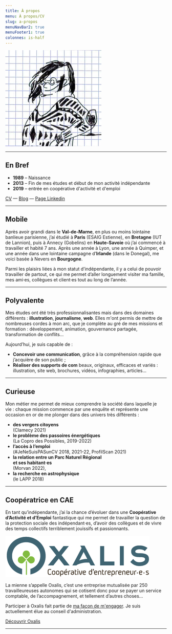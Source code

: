 ```yaml
---
title: À propos
menu: À propos/CV
slug: a-propos
menuNavBar2: true
menuFooter1: true
colonnes: is-half
---
```


![Autoportrait de Margot Nadot](autoportrait.jpg?classes=est-arrondie)



---

## En Bref

* **1989** – Naissance
* **2013** – Fin de mes études et début de mon activité indépendante
* **2019** – entrée en coopérative d'activité et d'emploi

<a class="bouton" href="a-propos/CV-Margot-Nadot.pdf">CV</a> — <a class="bouton" href="https://magnad.blog/">Blog</a> — <a class="bouton" href="https://www.linkedin.com/in/margotnadot/">Page Linkedin</a>

---

## Mobile

Après avoir grandi dans le **Val-de-Marne**, en plus ou moins lointaine banlieue parisienne, j’ai étudié à **Paris** (ESAIG Estienne), en **Bretagne** (IUT de Lannion), puis à Annecy (Gobelins) en **Haute-Savoie** où j’ai commencé à travailler et habité 7 ans. Après une année à Lyon, une année à Quimper, et une année dans une lointaine campagne d’**Irlande** (dans le Donegal), <span class="est-surligne">me voici basée à Nevers en **Bourgogne**</span>.

Parmi les plaisirs liées à mon statut d’indépendante, il y a celui de pouvoir travailler de partout, ce qui me permet d’aller longuement visiter ma famille, mes ami·es, collègues et client·es tout au long de l’année.

---

## Polyvalente

Mes études ont été très professionnalisantes mais dans des domaines différents : <strong class="est-surligne">illustration</strong>, <strong class="est-surligne">journalisme</strong>, <strong class="est-surligne">web</strong>. Elles m'ont permis de mettre de nombreuses cordes à mon arc, que je complète au gré de mes missions et formation : développement, animation, gouvernance partagée, transformation de conflits...

Aujourd’hui, je suis capable de : 
* <strong class="est-surligne">Concevoir une communication</strong>, grâce à la compréhension rapide que j’acquière de son public ; 
* <strong class="est-surligne">Réaliser des supports de com</strong> beaux, originaux, efficaces et variés : illustration, site web, brochures, vidéos, infographies, articles...

---

## Curieuse

Mon métier me permet de mieux comprendre la société dans laquelle je vie : chaque mission commence par une enquête et représente une occasion en or de me plonger dans des univers très différents :
* **des vergers citoyens** <br>(Clamecy 2021)
* **le problème des passoires énergétiques** <br>(La Copro des Possibles, 2019-2022)
* **l’accès à l’emploi** <br>(#JeNeSuisPASunCV 2018, 2021-22, ProfilScan 2021)
* **la relation entre un Parc Naturel Régional <br>et ses habitant·es** <br>(Morvan 2022),
* **la recherche en astrophysique** <br>(le LAPP 2018)

---

## Coopératrice en CAE

En tant qu’indépendante, j’ai la chance d’évoluer dans une <strong class="est-surligne">Coopérative d’Activité et d’Emploi</strong> fantastique qui me permet de travailler la question de la protection sociale des indépendant·es, d’avoir des collègues et de vivre des temps collectifs terriblement jouissifs et passionnants.

![Logo Oxalis](logo-oxalis_450.png)

La mienne s’appelle Oxalis, c’est une entreprise mutualisée par 250 travailleureuses autonomes qui se cotisent donc pour se payer un service comptable, de l’accompagnement, et tellement d’autres choses…

Participer à Oxalis fait partie de [ma façon de m'engager](../engagement). Je suis actuellement élue au conseil d'administration.

<a class="bouton" href="https://oxalis-scop.fr/">Découvrir Oxalis</a>

---


